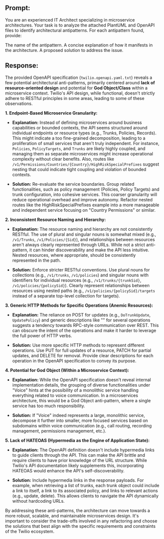 ## Prompt:
You are an experienced IT Architect specializing in microservice architectures. Your task is to analyze the attached PlantUML and OpenAPI files to identify architectural antipatterns. For each antipattern found, provide:

The name of the antipattern.
A concise explanation of how it manifests in the architecture.
A proposed solution to address the issue.

## Response:
The provided OpenAPI specification (`twilio.openapi.yaml.txt`) reveals a few potential architectural anti-patterns, primarily centered around **lack of resource-oriented design** and potential for **God Object/Class** within a microservice context.  Twilio's API design, while functional, doesn't strictly adhere to RESTful principles in some areas, leading to some of these observations.


**1. Endpoint-Based Microservice Granularity:**

* **Explanation:** Instead of defining microservices around business capabilities or bounded contexts, the API seems structured around individual endpoints or resource types (e.g., Trunks, Policies, Records).  This might indicate a too fine-grained decomposition, leading to a proliferation of small services that aren't truly independent.  For instance, `Policies`, `PolicyTargets`, and `Trunks` are likely highly coupled, and managing them as separate microservices might increase operational complexity without clear benefits.  Also, routes like `/v1/Permissions/Countries/{Country}/HighRiskSpecialPrefixes` suggest nesting that could indicate tight coupling and violation of bounded contexts.

* **Solution:** Re-evaluate the service boundaries. Group related functionalities, such as policy management (Policies, Policy Targets) and trunk configuration, into cohesive services.  This coarser granularity will reduce operational overhead and improve autonomy.  Refactor nested routes like the HighRiskSpecialPrefixes example into a more manageable and independent service focusing on "Country Permissions"  or similar.

**2. Inconsistent Resource Naming and Hierarchy:**

* **Explanation:** The resource naming and hierarchy are not consistently RESTful. The use of plural and singular nouns is somewhat mixed (e.g., `/v1/Trunks`, `/v1/Policies/{Sid}`), and relationships between resources aren't always clearly represented through URLs. While not a strict anti-pattern, it can hinder discoverability and make the API less intuitive.  Nested resources, where appropriate, should be consistently represented in the path.

* **Solution:** Enforce stricter RESTful conventions. Use plural nouns for collections (e.g., `/v1/trunks`, `/v1/policies`) and singular nouns with identifiers for individual resources (e.g., `/v1/trunks/{trunkSid}`, `/v1/policies/{policySid}`). Clearly represent relationships between resources using nested paths (e.g., `/v1/policies/{policySid}/targets` instead of a separate top-level collection for targets).


**3. Generic HTTP Methods for Specific Operations (Anemic Resources):**

* **Explanation:**  The reliance on POST for updates (e.g., `DoTrunkUpdate`, `UpdatePolicy`) and generic descriptions like "" for several operations suggests a tendency towards RPC-style communication over REST. This can obscure the intent of the operations and make it harder to leverage the full power of HTTP verbs.

* **Solution:** Use more specific HTTP methods to represent different operations. Use PUT for full updates of a resource, PATCH for partial updates, and DELETE for removal.  Provide clear descriptions for each operation in the OpenAPI specification to convey its purpose.


**4. Potential for God Object (Within a Microservice Context):**

* **Explanation:** While the OpenAPI specification doesn't reveal internal implementation details, the grouping of diverse functionalities under "Voice" hints at the possibility of a monolithic service handling everything related to voice communication. In a microservices architecture, this would be a God Object anti-pattern, where a single service has too much responsibility.

* **Solution:**  If "Voice" indeed represents a large, monolithic service, decompose it further into smaller, more focused services based on subdomains within voice communication (e.g., call routing, recording management, permissions management, etc.).


**5.  Lack of HATEOAS (Hypermedia as the Engine of Application State):**

* **Explanation:** The OpenAPI definition doesn't include hypermedia links to guide clients through the API. This can make the API brittle and require clients to have prior knowledge of the URL structure.  While Twilio's API documentation likely supplements this, incorporating HATEOAS would enhance the API's self-discoverability.

* **Solution:** Include hypermedia links in the response payloads. For example, when retrieving a list of trunks, each trunk object could include a link to itself, a link to its associated policy, and links to relevant actions (e.g., update, delete). This allows clients to navigate the API dynamically without hardcoding URLs.


By addressing these anti-patterns, the architecture can move towards a more robust, scalable, and maintainable microservices design.  It's important to consider the trade-offs involved in any refactoring and choose the solutions that best align with the specific requirements and constraints of the Twilio ecosystem.

